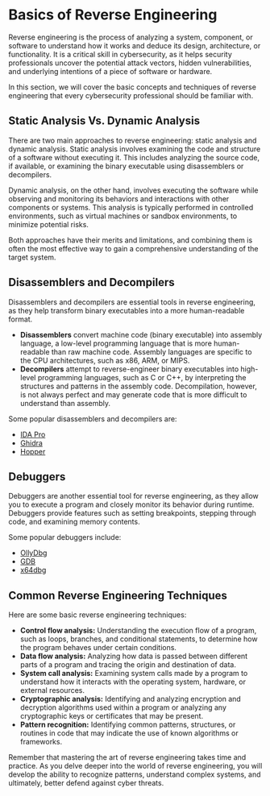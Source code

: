 # Basics of Reverse Engineering

Reverse engineering is the process of analyzing a system, component, or software to understand how it works and deduce its design, architecture, or functionality. It is a critical skill in cybersecurity, as it helps security professionals uncover the potential attack vectors, hidden vulnerabilities, and underlying intentions of a piece of software or hardware.

In this section, we will cover the basic concepts and techniques of reverse engineering that every cybersecurity professional should be familiar with.

## Static Analysis Vs. Dynamic Analysis

There are two main approaches to reverse engineering: static analysis and dynamic analysis. Static analysis involves examining the code and structure of a software without executing it. This includes analyzing the source code, if available, or examining the binary executable using disassemblers or decompilers.

Dynamic analysis, on the other hand, involves executing the software while observing and monitoring its behaviors and interactions with other components or systems. This analysis is typically performed in controlled environments, such as virtual machines or sandbox environments, to minimize potential risks.

Both approaches have their merits and limitations, and combining them is often the most effective way to gain a comprehensive understanding of the target system.

## Disassemblers and Decompilers

Disassemblers and decompilers are essential tools in reverse engineering, as they help transform binary executables into a more human-readable format.

- **Disassemblers** convert machine code (binary executable) into assembly language, a low-level programming language that is more human-readable than raw machine code. Assembly languages are specific to the CPU architectures, such as x86, ARM, or MIPS.
- **Decompilers** attempt to reverse-engineer binary executables into high-level programming languages, such as C or C++, by interpreting the structures and patterns in the assembly code. Decompilation, however, is not always perfect and may generate code that is more difficult to understand than assembly.

Some popular disassemblers and decompilers are:

- [IDA Pro](https://www.hex-rays.com/products/ida/)
- [Ghidra](https://ghidra-sre.org/)
- [Hopper](https://www.hopperapp.com/)

## Debuggers

Debuggers are another essential tool for reverse engineering, as they allow you to execute a program and closely monitor its behavior during runtime. Debuggers provide features such as setting breakpoints, stepping through code, and examining memory contents.

Some popular debuggers include:

- [OllyDbg](http://www.ollydbg.de/)
- [GDB](https://www.gnu.org/software/gdb/)
- [x64dbg](https://x64dbg.com/)

## Common Reverse Engineering Techniques

Here are some basic reverse engineering techniques:

- **Control flow analysis:** Understanding the execution flow of a program, such as loops, branches, and conditional statements, to determine how the program behaves under certain conditions.
- **Data flow analysis:** Analyzing how data is passed between different parts of a program and tracing the origin and destination of data.
- **System call analysis:** Examining system calls made by a program to understand how it interacts with the operating system, hardware, or external resources.
- **Cryptographic analysis:** Identifying and analyzing encryption and decryption algorithms used within a program or analyzing any cryptographic keys or certificates that may be present.
- **Pattern recognition:** Identifying common patterns, structures, or routines in code that may indicate the use of known algorithms or frameworks.

Remember that mastering the art of reverse engineering takes time and practice. As you delve deeper into the world of reverse engineering, you will develop the ability to recognize patterns, understand complex systems, and ultimately, better defend against cyber threats.

